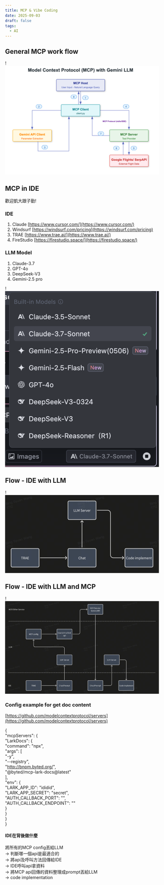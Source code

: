 ```yaml
---
title: MCP & Vibe Coding
date: 2025-09-03
draft: false
tags:
  - AI
---
```

## General MCP work flow

!![Image Description](/images/Pasted%20image%20202509041.png.png)
## MCP in IDE

歡迎凱大跟子勤!

### IDE

1. Claude [https://www.cursor.com/](https://www.cursor.com/)  
2. Windsurf [https://windsurf.com/pricing](https://windsurf.com/pricing)  
3. TRAE [https://www.trae.ai/](https://www.trae.ai/)  
4. FireStudio [https://firestudio.space/](https://firestudio.space/)  

### LLM Model

1. Claude-3.7 
2. GPT-4o
3. DeepSeek-V3  
4. Gemini-2.5 pro

!![Image Description](/images/Pasted%20image%20202509042.png.png)

## Flow - IDE with LLM

!![Image Description](/images/Pasted%20image%20202509043.png.png)
## Flow - IDE with LLM and MCP

!![Image Description](/images/Pasted%20image%20202509045.png.png)

### Config example for get doc content  
[https://github.com/modelcontextprotocol/servers](https://github.com/modelcontextprotocol/servers)  

{  
  "mcpServers": {  
    "LarkDocs": {  
      "command": "npx",  
      "args": [  
        "-y",  
        "--registry",  
        "http://bnpm.byted.org/",  
        "@byted/mcp-lark-docs@latest"  
      ],  
      "env": {  
        "LARK_APP_ID": "ididid",  
        "LARK_APP_SECRET": "secret",  
        "AUTH_CALLBACK_PORT": "",  
        "AUTH_CALLBACK_ENDPOINT": ""  
      }  
    }  
  }  
}

#### IDE在背後做什麼

將所有的MCP config丟給LLM  
→ 判斷哪一個api是最適合的  
→ 將api及呼叫方法回傳給IDE  
→ IDE呼叫api拿資料  
→ 將MCP api回傳的資料整理成prompt丟給LLM  
→ code implementation